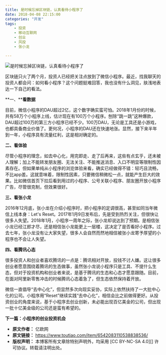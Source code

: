```yaml
---
title: 是时候忘掉区块链，认真看待小程序了
date: 2018-04-08 22:15:00
categories: "开发"
tags:
	- 投资
	- 移动互联网
	- 创业
	- 风投
	- 张小龙

---
```


![是时候忘掉区块链，认真看待小程序了][78ae00050b327035214d]

区块链只火了两个月，投资人已经把关注点放到了微信小程序。最近，找我聊天的投资人都会问：如何看小程序？这个问题挺难回答，我也没有什么洞见，肤浅地表达一下自己的看法。

**一、****看数据**

目前，微信小程序的DAU超过2亿，这个数字确实蛮可怕。2018年1月份的时候，共有58万个小程序上线，估计现在有100万个小程序。刨除“跳一跳”这种爆款，DAU超过100万的第三方小程序已经不少。100万DAU，无论是工具还是小游戏，也都具备商业价值了。更何况，小程序的DAU还在快速地涨。显然，接下来半年到一年，小程序具有流量红利，这是相对确定的。

**二、看体验**

尽管小程序的理念，如去中心化，用完即走、走了后再来，这些有点玄乎，还未被人理解；加上不能转发朋友圈、无法关注、不能推送消息、入口不明显等限制性因素存在。但如果单纯从小程序的浏览体验来看，确实已经做得不错：轻巧且流畅，不比app差。这就意味着，限制性因素，只要微信稍微松一点，就能产生巨大的效果。比如微信首页下拉后看到用过的小程序、公号关联小程序、朋友圈开放小程序广告，尽管很克制，但效果很好。

**三、看张小龙**

2016年12月底，张小龙在介绍小程序时，把小程序的定调很高，甚至如同当年微信上线本身：Let's Reset。2017年1月9日发布后，先是受到热烈关注，但很快让很多人失望。2018年1月，小程序一周年之际，张小龙却说达到了预期。是相信张小龙已经江郎才尽，还是相信张小龙能更上一层楼，这决定了是否看好小程序。过去七年，张小龙没有让大家失望，很多人会自然而然地相信被张小龙寄予厚望的小程序也不会让人失望。

**四、看腾讯心态**

很多投资人和创业者喜欢腾讯的一点是：腾讯相对开放，投钱不讨人嫌。这让很多创业者愿意围绕着腾讯的生态做事，虽然张小龙说小程序只是工具、不提什么生态，但对于投资机构和创业者来说，是基于腾讯的生态和心态才愿意跟随。目前，在面对阿里新零售冲击的时候腾讯心态着急了，但生态依然保持着开放。

微信一直倡导“去中心化”，但显然多次向现实妥协，实际上依然扶持了一大批中心化的公司。小程序用“Reset”继续实践“去中心化”，相信会比之前做得更好。从投资创业的角度来说，基于小程序去创业创新，未必能出现百亿美金的公司，但出现一批十亿美金级的公司还是蛮有希望的。

**下一篇：小程序的创业投资机会**


[78ae00050b327035214d]: http://p1.pstatp.com/large/78ae00050b327035214d
 *  **原文作者：** 亿欧网
 *  **原文链接：** https://www.toutiao.com/item/6542083110538838536/
 *  **版权声明：** 本博客所有文章除特别声明外，均采用 [CC BY-NC-SA 4.0][] 许可协议。转载请注明出处。